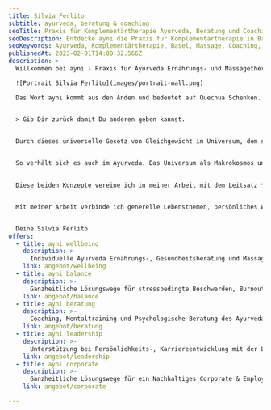 ```yaml
---
title: Silvia Ferlito
subtitle: ayurveda, beratung & coaching
seoTitle: Praxis für Komplementärtherapie Ayurveda, Beratung und Coaching in Basel! 
seoDescription: Entdecke ayni die Praxis für Komplementärtherapie in Basel, spezialisiert auf Ayurveda, Beratung und Coaching. Erfahre alles über ganzheitliche Heilmethoden und individuelle Unterstützung für Dein Wohlbefinden.
seoKeywords: Ayurveda, Komplementärtherapie, Basel, Massage, Coaching, Doshas, Vata, Pitta, Kapha, Gunas, Tamas, Rajas, Sattva, Lebensphilosophie, Gesundheit
publishedAt: 2023-02-01T14:00:32.566Z
description: >-
  Willkommen bei ayni - Praxis für Ayurveda Ernährungs- und Massagetherapie, Beratung und Coaching in Basel.

  ![Portrait Silvia Ferlito](images/portrait-wall.png)

  Das Wort ayni kommt aus den Anden und bedeutet auf Quechua Schenken. Damit wird die gegenseitige Hilfe der Mitglieder einer Gemeinschaft beschrieben. Ayni bezeichnet somit die Gegenseitigkeit und Wechselbeziehung zwischen dem Innen und Aussen, dem Nehmen und Geben.


  > Gib Dir zurück damit Du anderen geben kannst.


  Durch dieses universelle Gesetz von Gleichgewicht im Universum, dem ständigen Austausch zwischen Mensch, Natur und Universum auch auf energetischer Ebene ist das eine im Anderen vorhanden.

  
  So verhält sich es auch im Ayurveda. Das Universum als Makrokosmos und der Mensch als Mikrokosmos widerspiegeln sich in einem direkten Zusammenhang und stehen in Wechselbeziehung zu sich.

  
  Diese beiden Konzepte vereine ich in meiner Arbeit mit dem Leitsatz *„Gib Dir zurück, damit Du anderen geben kannst.“* für ein Gleichgewicht zwischen Mensch, Natur und Universum und für den Einklang zwischen Körper, Geist und Seele.


  Mit meiner Arbeit verbinde ich generelle Lebensthemen, persönliches Wachstum, Leadership Entwicklung, Ernährung, Lifestyle und Wellbeing und biete eine gezielte individuelle Begleitung an.


  Deine Silvia Ferlito
offers:
  - title: ayni wellbeing
    description: >-
      Individuelle Ayurveda Ernährungs-, Gesundheitsberatung und Massagetherapie für ein gesundes und energievolles Leben
    link: angebot/wellbeing
  - title: ayni balance
    description: >-
      Ganzheitliche Lösungswege für stressbedingte Beschwerden, Burnout, Resilienz und Mentaltraining
    link: angebot/balance
  - title: ayni beratung
    description: >-
      Coaching, Mentaltraining und Psychologische Beratung des Ayurveda lebendig, praxisnah und alltagsgerecht
    link: angebot/beratung
  - title: ayni leadership
    description: >-
      Unterstützung bei Persönlichkeits-, Karriereentwicklung mit der LCP 360 Grad Bewertung und bei der Bewältgung von Lebenskrisen
    link: angebot/leadership
  - title: ayni corporate
    description: >-
      Ganzheitliche Lösungswege für ein Nachhaltiges Corporate & Employee Wellbeing
    link: angebot/corporate

---
```

